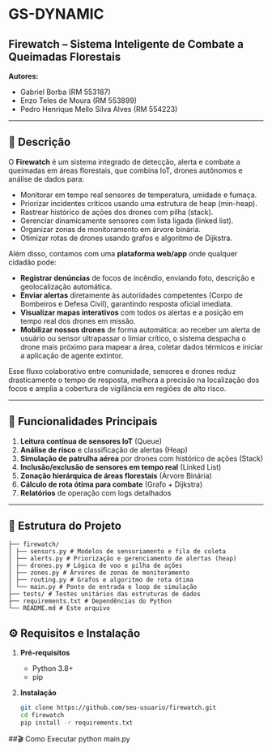 # GS-DYNAMIC

## Firewatch – Sistema Inteligente de Combate a Queimadas Florestais

**Autores:**  
- Gabriel Borba (RM 553187)  
- Enzo Teles de Moura (RM 553899)  
- Pedro Henrique Mello Silva Alves (RM 554223)  

---

## 📖 Descrição

O **Firewatch** é um sistema integrado de detecção, alerta e combate a queimadas em áreas florestais, que combina IoT, drones autônomos e análise de dados para:

- Monitorar em tempo real sensores de temperatura, umidade e fumaça.  
- Priorizar incidentes críticos usando uma estrutura de heap (min-heap).  
- Rastrear histórico de ações dos drones com pilha (stack).  
- Gerenciar dinamicamente sensores com lista ligada (linked list).  
- Organizar zonas de monitoramento em árvore binária.  
- Otimizar rotas de drones usando grafos e algoritmo de Dijkstra.  

Além disso, contamos com uma **plataforma web/app** onde qualquer cidadão pode:

- **Registrar denúncias** de focos de incêndio, enviando foto, descrição e geolocalização automática.  
- **Enviar alertas** diretamente às autoridades competentes (Corpo de Bombeiros e Defesa Civil), garantindo resposta oficial imediata.  
- **Visualizar mapas interativos** com todos os alertas e a posição em tempo real dos drones em missão.  
- **Mobilizar nossos drones** de forma automática: ao receber um alerta de usuário ou sensor ultrapassar o limiar crítico, o sistema despacha o drone mais próximo para mapear a área, coletar dados térmicos e iniciar a aplicação de agente extintor.  

Esse fluxo colaborativo entre comunidade, sensores e drones reduz drasticamente o tempo de resposta, melhora a precisão na localização dos focos e amplia a cobertura de vigilância em regiões de alto risco.

---

## 🚀 Funcionalidades Principais

1. **Leitura contínua de sensores IoT** (Queue)  
2. **Análise de risco** e classificação de alertas (Heap)  
3. **Simulação de patrulha aérea** por drones com histórico de ações (Stack)  
4. **Inclusão/exclusão de sensores em tempo real** (Linked List)  
5. **Zonação hierárquica de áreas florestais** (Árvore Binária)  
6. **Cálculo de rota ótima para combate** (Grafo + Dijkstra)  
7. **Relatórios** de operação com logs detalhados  

---

## 📂 Estrutura do Projeto
```
├── firewatch/
│ ├── sensors.py # Modelos de sensoriamento e fila de coleta
│ ├── alerts.py # Priorização e gerenciamento de alertas (heap)
│ ├── drones.py # Lógica de voo e pilha de ações
│ ├── zones.py # Árvores de zonas de monitoramento
│ ├── routing.py # Grafos e algoritmo de rota ótima
│ └── main.py # Ponto de entrada e loop de simulação
├── tests/ # Testes unitários das estruturas de dados
├── requirements.txt # Dependências do Python
└── README.md # Este arquivo
```

## ⚙️ Requisitos e Instalação

1. **Pré-requisitos**  
   - Python 3.8+  
   - pip  

2. **Instalação**  
   ```bash
   git clone https://github.com/seu-usuario/firewatch.git
   cd firewatch
   pip install -r requirements.txt

 ##🎬 Como Executar
python main.py
